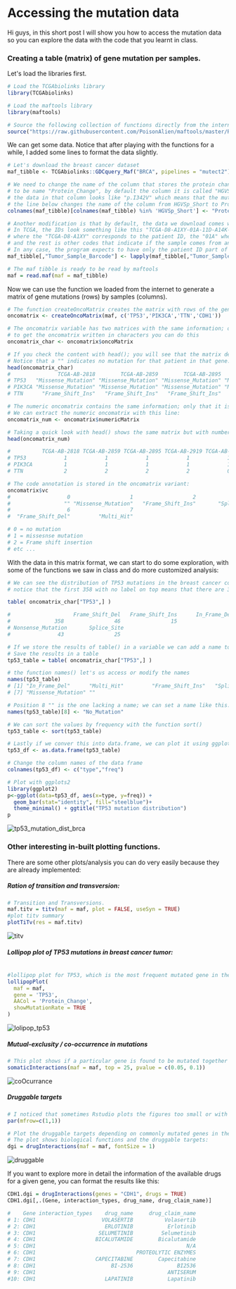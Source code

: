 # Accessing the mutation data

Hi guys, in this short post I will show you how to access the mutation data so you can explore the data with the code that you learnt in class.

### Creating a table (matrix) of gene mutation per samples.

Let's load the libraries first.
```R
# Load the TCGAbiolinks library
library(TCGAbiolinks)

# Load the maftools library
library(maftools)

# Source the following collection of functions directly from the internet. This allows us to use the function "createOncoMatrix"
source("https://raw.githubusercontent.com/PoisonAlien/maftools/master/R/oncomatrix.R")
```

We can get some data. Notice that after playing with the functions for a while, I added some lines to format the data slightly.
```R
# Let's download the breast cancer dataset
maf_tibble <- TCGAbiolinks::GDCquery_Maf("BRCA", pipelines = "mutect2")

# We need to change the name of the column that stores the protein change in the MAF files because some of the maftools functions expect the column
# to be name "Protein_Change", by default the column it is called "HGVSp_Short".
# the data in that column looks like "p.I342V" which means that the mutation is changing the aminoacid 342 in the protein from Isoleucine to Valine.
# the line below changes the name of the column from HGVSp_Short to Protein_Change; There are other ways to rename columns, feel free to explore if you want hehe
colnames(maf_tibble)[colnames(maf_tibble) %in% 'HGVSp_Short'] <- "Protein_Change"

# Another modification is that by default, the data we download comes with the full sample code.
# In TCGA, the IDs look something like this "TCGA-D8-A1XY-01A-11D-A14K-09"; 
# where the "TCGA-D8-A1XY" corresponds to the patient ID, the "01A" whether is tumor or normal tissue,
# and the rest is other codes that indicate if the sample comes from an RNA-Seq, Sequencing or any other experiment.
# In any case, the program expects to have only the patient ID part of the code, thus, the line below removes all the characters after the third "-".
maf_tibble[,"Tumor_Sample_Barcode"] <- lapply(maf_tibble[,"Tumor_Sample_Barcode"], function(x) substr(x, 1, 12) )

# The maf tibble is ready to be read by maftools
maf = read.maf(maf = maf_tibble)
```

Now we can use the function we loaded from the internet to generate a matrix of gene mutations (rows) by samples (columns).
```R
# The function createOncoMatrix creates the matrix with rows of the genes we provide (in this case 3 genes) and the samples are in columns. Inside, the content of the matrix indicates if a given sample is mutated in a given gene.
oncomatrix <- createOncoMatrix(maf, c('TP53','PIK3CA','TTN','CDH1'))

# The oncomatrix variable has two matrices with the same information; one written in character and another with numbers encoding the information.
# to get the oncomatrix written in characters you can do this
oncomatrix_char <- oncomatrix$oncoMatrix

# If you check the content with head(); you will see that the matrix denotes the type of mutation a patient has in a given gene.
# Notice that a "" indicates no mutation for that patient in that gene.
head(oncomatrix_char)
#               TCGA-AB-2818        TCGA-AB-2859        TCGA-AB-2895        TCGA-AB-2919        TCGA-AB-2945       
# TP53   "Missense_Mutation" "Missense_Mutation" "Missense_Mutation" "Missense_Mutation" "Missense_Mutation"
# PIK3CA "Missense_Mutation" "Missense_Mutation" "Missense_Mutation" "Missense_Mutation" "Missense_Mutation"
# TTN      "Frame_Shift_Ins"   "Frame_Shift_Ins"   "Frame_Shift_Ins"   "Frame_Shift_Ins"   ""  

# The numeric oncomatrix contains the same information; only that it is encoded in numerical form.
# We can extract the numeric oncomatrix with this line:
oncomatrix_num <- oncomatrix$numericMatrix

# Taking a quick look with head() shows the same matrix but with numbers
head(oncomatrix_num)

#          TCGA-AB-2818 TCGA-AB-2859 TCGA-AB-2895 TCGA-AB-2919 TCGA-AB-2945 TCGA-AB-2861 TCGA-AB-2925 TCGA-AB-2931 TCGA-AB-2802
# TP53            1            1            1            1            1            5            1            1            1
# PIK3CA          1            1            1            1            1            0            0            0            0
# TTN             2            2            2            2            0            2            2            2            0

# The code annotation is stored in the oncomatrix variant:
oncomatrix$vc
#                  0                   1                   2                   3                   4                   5 
#                 "" "Missense_Mutation"   "Frame_Shift_Ins"       "Splice_Site"      "In_Frame_Ins" "Nonsense_Mutation" 
#                  6                   7 
#  "Frame_Shift_Del"         "Multi_Hit" 

# 0 = no mutation
# 1 = missesnse mutation
# 2 = Frame shift insertion
# etc ...

```

With the data in this matrix format, we can start to do some exploration, with some of the functions we saw in class and do more customized analysis:
```R
# We can see the distribution of TP53 mutations in the breast cancer cohort; 
# notice that the first 358 with no label on top means that there are 358 patients with no TP53 mutation.

table( oncomatrix_char["TP53",] )

#                    Frame_Shift_Del   Frame_Shift_Ins      In_Frame_Del Missense_Mutation         Multi_Hit 
#              358                46                15                 5               198                 6 
# Nonsense_Mutation       Splice_Site 
#               43                25 

# If we store the results of table() in a variable we can add a name to that column:
# Save the results in a table
tp53_table = table( oncomatrix_char["TP53",] )

# the function names() let's us access or modify the names
names(tp53_table)
# [1] "In_Frame_Del"      "Multi_Hit"         "Frame_Shift_Ins"   "Splice_Site"       "Nonsense_Mutation" "Frame_Shift_Del"  
# [7] "Missense_Mutation" ""   

# Position 8 "" is the one lacking a name; we can set a name like this:
names(tp53_table)[8] <- "No_Mutation"

# We can sort the values by frequency with the function sort()
tp53_table <- sort(tp53_table)

# Lastly if we conver this into data.frame, we can plot it using ggplots as we saw in class.
tp53_df <- as.data.frame(tp53_table)

# Change the column names of the data frame
colnames(tp53_df) <- c("type","freq")

# Plot with ggplots2
library(ggplot2)
p<-ggplot(data=tp53_df, aes(x=type, y=freq)) +
  geom_bar(stat="identity", fill="steelblue")+
  theme_minimal() + ggtitle("TP53 mutation distribution")
p
```

![tp53_mutation_dist_brca](https://user-images.githubusercontent.com/1195488/131877413-224af449-e753-4758-ae57-33704dae1a9a.png)

### Other interesting in-built plotting functions.
There are some other plots/analysis you can do very easily because they are already implemented:

##### Ration of transition and transversion:
```R
# Transition and Transversions.
maf.titv = titv(maf = maf, plot = FALSE, useSyn = TRUE)
#plot titv summary
plotTiTv(res = maf.titv)
```
![titv](https://user-images.githubusercontent.com/1195488/131879240-0bcbdd2e-43c9-4ca6-afab-2c398c63dd61.png)


##### Lollipop plot of TP53 mutations in breast cancer tumor:
```R

#lollipop plot for TP53, which is the most frequent mutated gene in the TCGA breast cancer tumors.
lollipopPlot(
  maf = maf,
  gene = 'TP53',
  AACol = 'Protein_Change',
  showMutationRate = TRUE
)
```
![lolipop_tp53](https://user-images.githubusercontent.com/1195488/131879224-1e6fee3f-2a8b-40a7-b1c7-6306847203d8.png)


##### Mutual-exclusity / co-occurrence in mutations
```R
# This plot shows if a particular gene is found to be mutated together with another gene across many tumors (or if their mutations are mutually exclusive)
somaticInteractions(maf = maf, top = 25, pvalue = c(0.05, 0.1))
```
![coOcurrance](https://user-images.githubusercontent.com/1195488/131879632-194beca9-5695-4ff0-bfb3-30c49c6c9b6b.png)


##### Druggable targets
```R
# I noticed that sometimes Rstudio plots the figures too small or with weird margins, If this happens reset the the dimensions of the plot with
par(mfrow=c(1,1))

# Plot the druggable targets depending on commonly mutated genes in the tumors of the cohort
# The plot shows biological functions and the druggable targets:
dgi = drugInteractions(maf = maf, fontSize = 1)
```
![druggable](https://user-images.githubusercontent.com/1195488/131880601-d39006a7-1283-4f47-b7e9-14bfc4e0c447.png)

If you want to explore more in detail the information of the available drugs for a given gene, you can format the results like this:
```R
CDH1.dgi = drugInteractions(genes = "CDH1", drugs = TRUE)
CDH1.dgi[,.(Gene, interaction_types, drug_name, drug_claim_name)]

#    Gene interaction_types    drug_name     drug_claim_name
# 1: CDH1                     VOLASERTIB          Volasertib
# 2: CDH1                      ERLOTINIB           Erlotinib
# 3: CDH1                    SELUMETINIB         Selumetinib
# 4: CDH1                   BICALUTAMIDE        Bicalutamide
# 5: CDH1                                                N/A
# 6: CDH1                                PROTEOLYTIC ENZYMES
# 7: CDH1                   CAPECITABINE        Capecitabine
# 8: CDH1                        BI-2536              BI2536
# 9: CDH1                                          ANTISERUM
#10: CDH1                      LAPATINIB           Lapatinib
```
